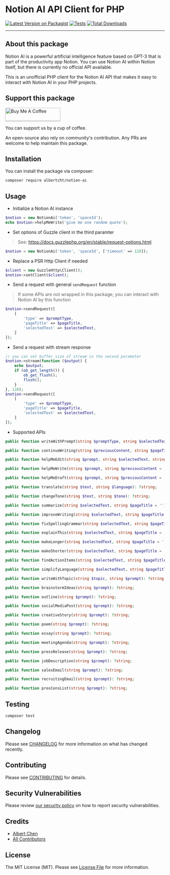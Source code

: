 # Notion AI API Client for PHP

[![Latest Version on Packagist](https://img.shields.io/packagist/v/albertcht/notion-ai.svg?style=flat-square)](https://packagist.org/packages/albertcht/notion-ai)
[![Tests](https://img.shields.io/github/actions/workflow/status/albertcht/notion-ai/tests.yml?branch=main&label=tests&style=flat-square)](https://github.com/albertcht/notion-ai/actions/workflows/tests.yml)
[![Total Downloads](https://img.shields.io/packagist/dt/albertcht/notion-ai.svg?style=flat-square)](https://packagist.org/packages/albertcht/notion-ai)

---

## About this package

Notion AI is a powerful artificial intelligence feature based on GPT-3 that is part of the productivity app Notion. You can use Notion AI within Notion itself, but there is currently no official API available.

This is an unofficial PHP client for the Notion AI API that makes it easy to interact with Notion AI in your PHP projects.

## Support this package

<a href="https://www.buymeacoffee.com/albertcht" target="_blank"><img src="https://www.buymeacoffee.com/assets/img/custom_images/orange_img.png" alt="Buy Me A Coffee" style="height: 41px !important;width: 174px !important;box-shadow: 0px 3px 2px 0px rgba(190, 190, 190, 0.5) !important;-webkit-box-shadow: 0px 3px 2px 0px rgba(190, 190, 190, 0.5) !important;" ></a>

You can support us by a cup of coffee.

An open-source also rely on community's contribution. Any PRs are welcome to help maintain this package.

## Installation

You can install the package via composer:

```bash
composer require albertcht/notion-ai
```

## Usage

* Initialize a Notion AI instance

```php
$notion = new NotionAi('token', 'spaceId');
echo $notion->helpMeWrite('give me one random quote');
```

* Set options of Guzzle client in the third paramter

> See: https://docs.guzzlephp.org/en/stable/request-options.html

```php
$notion = new NotionAi('token', 'spaceId', ['timeout' => 120]);
```

* Replace a PSR Http Client if needed

```php
$client = new GuzzleHttp\Client();
$notion->setClient($client);
```

* Send a request with general `sendRequest` function

> If some APIs are not wrapped in this package, you can interact with Notion AI by this function

```php
$notion->sendRequest([
    [
        'type' => $promptType,
        'pageTitle' => $pageTitle,
        'selectedText' => $selectedText,
    ]
]);
```

* Send a request with stream response

```php
// you can set buffer size of stream in the second parameter
$notion->stream(function ($output) {
    echo $output;
    if (ob_get_length()) {
        ob_get_flush();
        flush();
    }
}, 128);
$notion->sendRequest([
    [
        'type' => $promptType,
        'pageTitle' => $pageTitle,
        'selectedText' => $selectedText,
    ]
]);
```

* Supported APIs

```php
public function writeWithPrompt(string $promptType, string $selectedText, string $pageTitle = ''): ?string;

public function continueWriting(string $previousContent, string $pageTitle = '', string $restContent = ''): ?string;

public function helpMeEdit(string $prompt, string $selectedText, string $pageTitle = ''): ?string;

public function helpMeWrite(string $prompt, string $previousContent = '', string $pageTitle = '', string $restContent = ''): ?string;

public function helpMeDraft(string $prompt, string $previousContent = '', string $pageTitle = '', string $restContent = ''): ?string;

public function translate(string $text, string $language): ?string;

public function changeTone(string $text, string $tone): ?string;

public function summarize(string $selectedText, string $pageTitle = ''): ?string;

public function improveWriting(string $selectedText, string $pageTitle = ''): ?string;

public function fixSpellingGrammar(string $selectedText, string $pageTitle = ''): ?string;

public function explainThis(string $selectedText, string $pageTitle = ''): ?string;

public function makeLonger(string $selectedText, string $pageTitle = ''): ?string;

public function makeShorter(string $selectedText, string $pageTitle = ''): ?string;

public function findActionItems(string $selectedText, string $pageTitle = ''): ?string;

public function simplifyLanguage(string $selectedText, string $pageTitle = ''): ?string;

public function writeWithTopic(string $topic, string $prompt): ?string;

public function brainstormIdeas(string $prompt): ?string;

public function outline(string $prompt): ?string;

public function socialMediaPost(string $prompt): ?string;

public function creativeStory(string $prompt): ?string;

public function poem(string $prompt): ?string;

public function essay(string $prompt): ?string;

public function meetingAgenda(string $prompt): ?string;

public function pressRelease(string $prompt): ?string;

public function jobDescription(string $prompt): ?string;

public function salesEmail(string $prompt): ?string;

public function recruitingEmail(string $prompt): ?string;

public function prosConsList(string $prompt): ?string;
```


## Testing

```bash
composer test
```

## Changelog

Please see [CHANGELOG](CHANGELOG.md) for more information on what has changed recently.

## Contributing

Please see [CONTRIBUTING](.github/CONTRIBUTING.md) for details.

## Security Vulnerabilities

Please review [our security policy](.github/SECURITY.md) on how to report security vulnerabilities.

## Credits

- [Albert Chen](https://github.com/albertcht)
- [All Contributors](../../contributors)

## License

The MIT License (MIT). Please see [License File](LICENSE.md) for more information.
